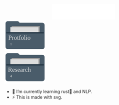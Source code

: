 <!-- ### Hi there 👋 -->
<!-- [test](https://gist.github.com/kiol1812/38d3d67dbd6c1cac4a156372c2072d49.js) -->

<!-- <img src="./files/lenia_rect.gif" /> -->

<!-- - 🔭 I’m currently working on ... -->
<!-- - 🌱 I’m currently learning `rust🦀` and `NLP` -->

<!--
**kiol1812/kiol1812** is a ✨ _special_ ✨ repository because its `README.md` (this file) appears on your GitHub profile.

Here are some ideas to get you started:

- 👯 I’m looking to collaborate on ...
- 🤔 I’m looking for help with ...
- 💬 Ask me about ...
- 📫 How to reach me: ...
- 😄 Pronouns: ...
- ⚡ Fun fact: ...
-->

<div align="center">
	<!-- <style>
		.folders{
			width: 300px;
			height: 100%;
			padding-left: 5px;
			display: flex;
		}
		.folder{
			display: inline-block;
		}
		.folder:hover{
			background-color: #005F7533;
		}
		.description{
			width: 400px;
			height: 100%;
			padding: 10px;
			display: flex;
			flex-direction: column;
			align-items: flex-start;
		}
		.main_{
			margin: 10px;
			display: flex;
			flex-direction: row;
			justify-content: flex-start;
			height: auto;
			width: 100%;
		}
	</style> -->
	<br>
	<img src="profile.svg" width="200" height="50" alt="Made with SVG">
	<br>
</div>
<div class="main_">
	<div class="folders">
		<div class="folder">
			<a href="https://github.com/kiol1812/kiol1812/tree/main/Folder/Protifolio">
				<img src="Protfolio.svg" width="130" height="100" alt="Made with SVG" />
			</a>
		</div>
		<div class="folder">
			<a href="https://github.com/kiol1812/kiol1812/tree/main/Folder/Research">
				<img src="Research.svg" width="130" height="100" alt="Made with SVG" />
			</a>
		</div>
	</div>
</div>

- 🌱 I’m currently learning rust🦀 and NLP.
- ⚡ This is made with svg.

